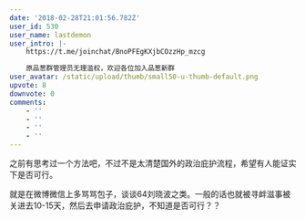 ```yaml
---
date: '2018-02-28T21:01:56.782Z'
user_id: 530
user_name: lastdemon
user_intro: |-
    https://t.me/joinchat/BnoPFEgKXjbCOzzHp_mzcg

    原品葱群管理员无理滥权，欢迎各位加入品葱新群
user_avatar: /static/upload/thumb/small50-u-thumb-default.png
upvote: 8
downvote: 0
comments:
    - ''
    - ''
    - ''
    - ''
---
```


之前有思考过一个方法吧，不过不是太清楚国外的政治庇护流程，希望有人能证实下是否可行。

  

就是在微博微信上多骂骂包子，谈谈64刘晓波之类。一般的话也就被寻衅滋事被关进去10-15天，然后去申请政治庇护，不知道是否可行？？
